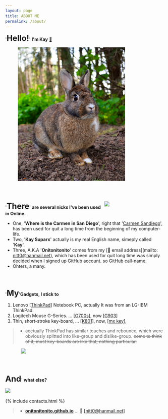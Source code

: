 ```yaml
---
layout: page
title: ABOUT ME
permalink: /about/
---
```

<!-- TITLE IS HERE -->



<!-- HELLO -->
'<b style="font-size: 1.8em;">Hello!</b>' __I'm Kay__ <a href="https://bit.ly/32WzX4W" target="new">👋</a>


<!--* IMAGE : RABBIT IN REAL LIFE -->
[<img width="340" style="padding: 0px 0px 0px 40px;" src="/images/docs_img/hello_im_kay.png" />](https://bit.ly/3ePSfHq)




<br><br>

<!--* IMAGE :  STANDING RABBIT -->
<img width="190" src="{{ site.baseurl}}/images/system/spark_rabbit_00.png" align="right"/>


<!-- THERE, are several nicks -->
'<b style="font-size: 1.8em;">There</b>' __are several nicks I've been used in Online.__

* One, '__Where is the Carmen in San Diego__', right that '[Carmen Sandiego](https://bit.ly/2WO6OoQ)', has been used for quit a long time from the beginning of my computer-life.
* Two, '__Kay Suparx__' actually is my real English name, simeply called '__Kay__'.
* Three, A.K.A '__Onitonitonito__' comes from my [📧 email address](mailto: nitt0@hanmail.net), which has been used for quit long time was simply decided when I signed up GitHub account. so GitHub call-name.
* Ohters, a many.






<br><br>

<!-- My, Gadgets I stick to -->
'<b style="font-size: 1.8em;">My</b>'__Gadgets, I stick to__

1. Lenovo [[ThinkPad](https://bit.ly/32Ol2tu)] Notebook PC, actually It was from an LG-IBM ThinkPad.
1. Logitech Mouse G-Series. ... [[G700s](https://bit.ly/30Gc4Md)], now [[G903](https://bit.ly/3jCTtcs)]
1. Thin, short-stroke key-board, ... [[K801](https://bit.ly/32Pdren)], now, [[mx key](https://bit.ly/3jz4rjb)],

  > * acctually ThinkPad has similar touches and rebounce, which were obviously splitted into like-group and dislike-group. ~~come to think of it, most key-boards are like that, nothing particular.~~


<!--* IMAGE :  MY GADGETS -->
<img width="550" style="padding: 0px 0px 0px 50px;"
src="{{ site.baseurl}}/images/docs_img/my_gadgets_01.png"/>








<br><br>

<!-- AND, what else, more? -->
<b style="font-size: 1.8em;">And</b>'
__what else?__

<!-- UPSETTING RABBIT -->
<img width="320" src="{{ site.baseurl}}/images/system/spark_rabbit_03.png" />





<!-- ---------------------------------------------------------------- -->
<!-- CONTACT LIST INCLUDING <HR> -->
{% include contacts.html %}




<!-- EMAILING -->
> - [**onitonitonito.github.io**](https://onitonitonito.github.io) ... 📧 [[nitt0@hanmail.net]](mailto:nitt0@hanmail.net)
